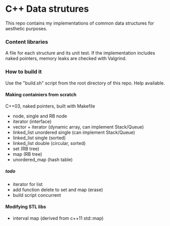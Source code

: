 # C++ Data strutures #


This repo contains my implementations of common data structures for aesthetic purposes. 

### Content libraries ###
A file for each structure and its unit test. 
If the implementation includes naked pointers, memory leaks are checked with Valgrind. 

### How to build it  ###
Use the "build.sh" script from the root directory of this repo. Help available. 

#### Making containiers from scratch  ####
C++03, naked pointers, built with Makefile

* node, single and RB node
* iterator (interface)
* vector + iterator (dynamic array, can implement Stack/Queue) 
* linked_list unordered single (can implement Stack/Queue)
* linked_list single (sorted)
* linked_list double (circular, sorted)
* set (RB tree)
* map (RB tree)
* unordered_map (hash table)

##### todo #####
* iterator for list
* add function delete to set and map (erase)
* build script concurrent

#### Modifying STL libs ####
* interval map (derived from c++11 std::map)

